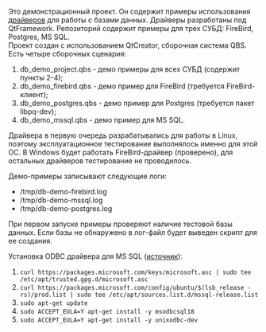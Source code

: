 Это демонстрационный проект. Он содержит примеры использования [драйверов](https://github.com/hkarel/Database)  для работы с базами данных. Драйверы разработаны под QtFramework. Репозиторий содержит примеры для трех СУБД: FireBird, Postgres, MS SQL.   
Проект создан с использованием QtCreator, сборочная система QBS. Есть четыре сборочных сценария:

1. db_demo_project.qbs - демо примеры для всех СУБД (содержит пункты 2-4);
2. db_demo_firebird.qbs - демо пример для FireBird (требуется FireBird-клиент);
3. db_demo_postgres.qbs - демо пример для Postgres (требуется пакет libpq-dev);
4. db_demo_mssql.qbs - демо пример для MS SQL.

Драйвера в первую очередь разрабатывались для работы в Linux, поэтому эксплуатационное  тестирование выполнялось именно для этой ОС. В Windows будет работать FireBird-драйвер (проверено), для остальных драйверов тестирование не проводилось. 

Демо-примеры записывают следующие логи:

- /tmp/db-demo-firebird.log
- /tmp/db-demo-mssql.log
- /tmp/db-demo-postgres.log

При первом запуске примеры проверяют наличие тестовой базы данных. Если базы не обнаружено в лог-файл будет выведен скрипт для ее создания.

Установка ODBC драйвера для MS SQL ([источник](https://learn.microsoft.com/en-us/sql/connect/odbc/linux-mac/installing-the-microsoft-odbc-driver-for-sql-server?view=sql-server-ver16&tabs=ubuntu18-install%2Cubuntu17-install%2Cdebian8-install%2Credhat7-13-install%2Crhel7-offline)):  
1) `curl https://packages.microsoft.com/keys/microsoft.asc | sudo tee /etc/apt/trusted.gpg.d/microsoft.asc`   
2) `curl https://packages.microsoft.com/config/ubuntu/$(lsb_release -rs)/prod.list | sudo tee /etc/apt/sources.list.d/mssql-release.list`   
3) `sudo apt-get update`  
4) `sudo ACCEPT_EULA=Y apt-get install -y msodbcsql18`  
5) `sudo ACCEPT_EULA=Y apt-get install -y unixodbc-dev`

